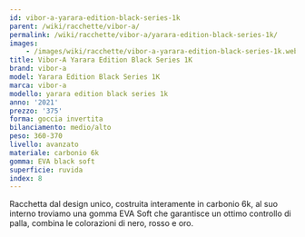 ```yaml
---
id: vibor-a-yarara-edition-black-series-1k
parent: /wiki/racchette/vibor-a/
permalink: /wiki/racchette/vibor-a/yarara-edition-black-series-1k/
images:
    - /images/wiki/racchette/vibor-a-yarara-edition-black-series-1k.webp
title: Vibor-A Yarara Edition Black Series 1K
brand: vibor-a
model: Yarara Edition Black Series 1K
marca: vibor-a
modello: yarara edition black series 1k
anno: '2021'
prezzo: '375'
forma: goccia invertita
bilanciamento: medio/alto
peso: 360-370
livello: avanzato
materiale: carbonio 6k
gomma: EVA black soft
superficie: ruvida
index: 8
---
```

Racchetta dal design unico, costruita interamente in carbonio 6k, al suo interno troviamo una gomma EVA Soft che garantisce un ottimo controllo di palla, combina le colorazioni di nero, rosso e oro.